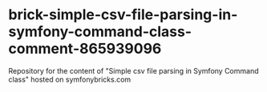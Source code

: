brick-simple-csv-file-parsing-in-symfony-command-class-comment-865939096
========================================================================

Repository for the content of "Simple csv file parsing in Symfony Command class" hosted on symfonybricks.com